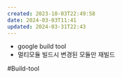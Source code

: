 ```yaml
---
created: 2023-10-03T22:49:58
date: 2024-03-03T11:41
updated: 2024-03-31T22:43
---
```

- google build tool
- 멀티모듈 빌드시 변경된 모듈만 재빌드

#Build-tool